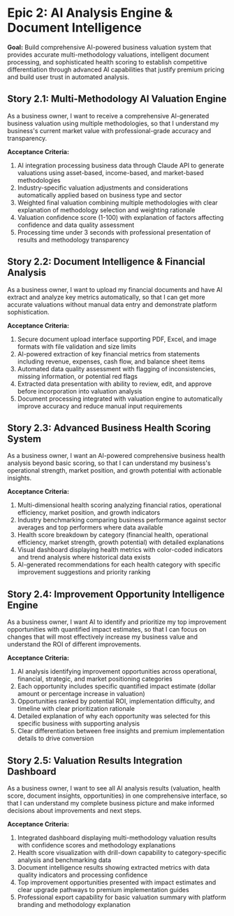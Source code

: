 # Epic 2: AI Analysis Engine & Document Intelligence

**Goal:** Build comprehensive AI-powered business valuation system that provides accurate multi-methodology valuations, intelligent document processing, and sophisticated health scoring to establish competitive differentiation through advanced AI capabilities that justify premium pricing and build user trust in automated analysis.

## Story 2.1: Multi-Methodology AI Valuation Engine
As a business owner,
I want to receive a comprehensive AI-generated business valuation using multiple methodologies,
so that I understand my business's current market value with professional-grade accuracy and transparency.

**Acceptance Criteria:**
1. AI integration processing business data through Claude API to generate valuations using asset-based, income-based, and market-based methodologies
2. Industry-specific valuation adjustments and considerations automatically applied based on business type and sector
3. Weighted final valuation combining multiple methodologies with clear explanation of methodology selection and weighting rationale
4. Valuation confidence score (1-100) with explanation of factors affecting confidence and data quality assessment
5. Processing time under 3 seconds with professional presentation of results and methodology transparency

## Story 2.2: Document Intelligence & Financial Analysis
As a business owner,
I want to upload my financial documents and have AI extract and analyze key metrics automatically,
so that I can get more accurate valuations without manual data entry and demonstrate platform sophistication.

**Acceptance Criteria:**
1. Secure document upload interface supporting PDF, Excel, and image formats with file validation and size limits
2. AI-powered extraction of key financial metrics from statements including revenue, expenses, cash flow, and balance sheet items
3. Automated data quality assessment with flagging of inconsistencies, missing information, or potential red flags
4. Extracted data presentation with ability to review, edit, and approve before incorporation into valuation analysis
5. Document processing integrated with valuation engine to automatically improve accuracy and reduce manual input requirements

## Story 2.3: Advanced Business Health Scoring System
As a business owner,
I want an AI-powered comprehensive business health analysis beyond basic scoring,
so that I can understand my business's operational strength, market position, and growth potential with actionable insights.

**Acceptance Criteria:**
1. Multi-dimensional health scoring analyzing financial ratios, operational efficiency, market position, and growth indicators
2. Industry benchmarking comparing business performance against sector averages and top performers where data available
3. Health score breakdown by category (financial health, operational efficiency, market strength, growth potential) with detailed explanations
4. Visual dashboard displaying health metrics with color-coded indicators and trend analysis where historical data exists
5. AI-generated recommendations for each health category with specific improvement suggestions and priority ranking

## Story 2.4: Improvement Opportunity Intelligence Engine
As a business owner,
I want AI to identify and prioritize my top improvement opportunities with quantified impact estimates,
so that I can focus on changes that will most effectively increase my business value and understand the ROI of different improvements.

**Acceptance Criteria:**
1. AI analysis identifying improvement opportunities across operational, financial, strategic, and market positioning categories
2. Each opportunity includes specific quantified impact estimate (dollar amount or percentage increase in valuation)
3. Opportunities ranked by potential ROI, implementation difficulty, and timeline with clear prioritization rationale
4. Detailed explanation of why each opportunity was selected for this specific business with supporting analysis
5. Clear differentiation between free insights and premium implementation details to drive conversion

## Story 2.5: Valuation Results Integration Dashboard
As a business owner,
I want to see all AI analysis results (valuation, health score, document insights, opportunities) in one comprehensive interface,
so that I can understand my complete business picture and make informed decisions about improvements and next steps.

**Acceptance Criteria:**
1. Integrated dashboard displaying multi-methodology valuation results with confidence scores and methodology explanations
2. Health score visualization with drill-down capability to category-specific analysis and benchmarking data
3. Document intelligence results showing extracted metrics with data quality indicators and processing confidence
4. Top improvement opportunities presented with impact estimates and clear upgrade pathways to premium implementation guides
5. Professional export capability for basic valuation summary with platform branding and methodology explanation
